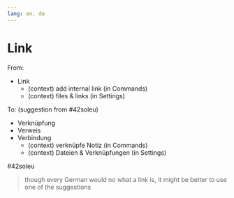 ```yaml
---
lang: en, de
---
```

# Link

From: 
- Link
	- (context) add internal link (in Commands)
	- (context) files & links (in Settings)

To: (suggestion from #42soleu)
- Verknüpfung
- Verweis 
- Verbindung
	- (context) verknüpfe Notiz (in Commands)
	- (context) Dateien & Verknüpfungen (in Settings)


#42soleu
> though every German would no what a link is, it might be better to use one of the suggestions
